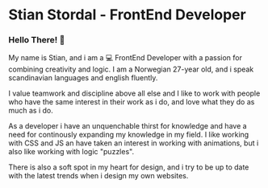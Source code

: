 # Stian Stordal - FrontEnd Developer

### Hello There! :wave: <br>
My name is Stian, and i am a :computer: FrontEnd Developer with a passion for combining creativity and logic. 
I am a Norwegian 27-year old, and i speak scandinavian languages and english fluently.

I value teamwork and discipline above all else and I like to work with people who have the same interest in their work as i do, and love what they do as much as i do.

As a developer i have an unquenchable thirst for knowledge and have a need for continously expanding my knowledge in my field. I like working with CSS and JS an have taken an interest in working with animations, but i also like working with logic "puzzles".

There is also a soft spot in my heart for design, and i try to be up to date with the latest trends when i design my own websites. 
